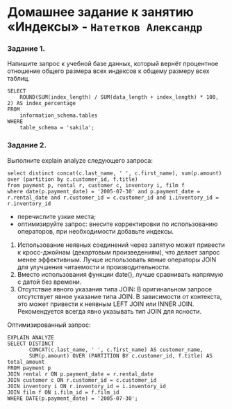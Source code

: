 # Домашнее задание к занятию «Индексы» - `Натетков Александр`



### Задание 1. 

Напишите запрос к учебной базе данных, который вернёт процентное отношение общего размера всех индексов к общему размеру всех таблиц.



```
SELECT
    ROUND(SUM(index_length) / SUM(data_length + index_length) * 100, 2) AS index_percentage
FROM
    information_schema.tables
WHERE
    table_schema = 'sakila';

```

### Задание 2.

Выполните explain analyze следующего запроса:

```
select distinct concat(c.last_name, ' ', c.first_name), sum(p.amount) over (partition by c.customer_id, f.title)
from payment p, rental r, customer c, inventory i, film f
where date(p.payment_date) = '2005-07-30' and p.payment_date = r.rental_date and r.customer_id = c.customer_id and i.inventory_id = r.inventory_id
```
 - перечислите узкие места;
 - оптимизируйте запрос: внесите корректировки по использованию операторов, при необходимости добавьте индексы.

1. Использование неявных соединений через запятую может привести к кросс-джойнам (декартовым произведениям), что делает запрос менее эффективным. Лучше использовать явные операторы JOIN для улучшения читаемости и производительности.
2. Вместо использования функции date(), лучше сравнивать напрямую с датой без времени.
3. Отсутствие явного указания типа JOIN:
В оригинальном запросе отсутствует явное указание типа JOIN. В зависимости от контекста, это может привести к неявным LEFT JOIN или INNER JOIN. Рекомендуется всегда явно указывать тип JOIN для ясности.


Оптимизированный запрос:
```
EXPLAIN ANALYZE
SELECT DISTINCT
       CONCAT(c.last_name, ' ', c.first_name) AS customer_name,
       SUM(p.amount) OVER (PARTITION BY c.customer_id, f.title) AS total_amount
FROM payment p
JOIN rental r ON p.payment_date = r.rental_date
JOIN customer c ON r.customer_id = c.customer_id
JOIN inventory i ON r.inventory_id = i.inventory_id
JOIN film f ON i.film_id = f.film_id
WHERE DATE(p.payment_date) = '2005-07-30';

```

